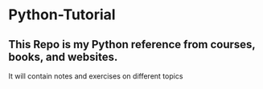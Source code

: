 # Python-Tutorial
## This Repo is my Python reference from courses, books, and websites.
It will contain notes and exercises on different topics
